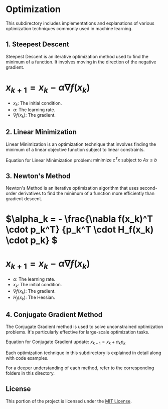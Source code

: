 # Optimization

This subdirectory includes implementations and explanations of various optimization techniques commonly used in machine learning.

## 1. Steepest Descent

Steepest Descent is an iterative optimization method used to find the minimum of a function. It involves moving in the direction of the negative gradient.

# $x_{k+1} = x_k - \alpha \nabla f(x_k)$

* $x_k$: The initial condition.
* $\alpha$: The learning rate.
* $\nabla f(x_k)$: The gradient.

## 2. Linear Minimization

Linear Minimization is an optimization technique that involves finding the minimum of a linear objective function subject to linear constraints.

Equation for Linear Minimization problem: $\text{minimize } c^T x \text{ subject to } Ax \leq b$

## 3. Newton's Method

Newton's Method is an iterative optimization algorithm that uses second-order derivatives to find the minimum of a function more efficiently than gradient descent.

# $\alpha_k = - \frac{\nabla f(x_k)^T \cdot p_k^T} {p_k^T \cdot  H_f(x_k) \cdot p_k} $

# $x_{k+1} = x_k - \alpha \nabla f(x_k)$

* $\alpha$: The learning rate.
* $x_k$: The initial condition.
* $\nabla f(x_k)$: The gradient.
* $H_f(x_k)$: The Hessian.

## 4. Conjugate Gradient Method

The Conjugate Gradient method is used to solve unconstrained optimization problems. It's particularly effective for large-scale optimization tasks.

Equation for Conjugate Gradient update: $x_{k+1} = x_k + \alpha_k p_k$

Each optimization technique in this subdirectory is explained in detail along with code examples.

For a deeper understanding of each method, refer to the corresponding folders in this directory.

## License

This portion of the project is licensed under the [MIT License](../LICENSE).
